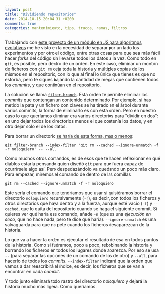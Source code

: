 ```yaml
---
layout: post
title: "Dividiendo repositorios"
date: 2014-10-15 20:04:31 +0200
comments: true
categories: mantenimiento, tips, trucos, ramas, filtros
---
```


Trabajando con
[este proyecto de un módulo en JS para algoritmos evolutivos](http://github.com/JJ/nodeo)
me he visto en la necesidad de separar por un lado los experimentos y
por otro el código, entre otras cosas para que sea más fácil hacer
*forks* del código sin llevarse todos los datos a la vez. Como todo en
`git`, es posible, pero dentro de un orden. En este caso, eliminar un
montón de ficheros con `git rm` deja toda la historia y múltiples
copias de los mismos en el repositorio, con lo que al final lo único
que tienes es que no estorba, pero te sigues bajando la cantidad de
megas que contienen todos los *commits*, y que continúan en el
repositorio.

La solución se llama
[`filter-branch`](http://git-scm.com/docs/git-filter-branch). Esta
orden te permite eliminar los *commits* que contengan un contenido
determinado. Por ejemplo, si has metido la pata y un fichero con claves se ha
tirado en el árbol durante varios commits, la forma de eliminarlo es
con esta orden. Pero en nuestro caso lo que queríamos eliminar era
varios directorios para "dividir en dos": en uno dejar todos los
directorios menos el que contenía los datos, y en otro dejar sólo el
de los datos.

Para borrar un directorio [se haría de esta forma, más o menos](https://confluence.atlassian.com/display/BITBUCKET/Split+a+repository+in+two):
```
git filter-branch --index-filter 'git rm --cached --ignore-unmatch -f -r noloquiero' -- --all
```
Como muchos otros comandos, es de esos que te hacen reflexionar en qué
diablos estaría pensando quien diseñó `git` para que fuera capaz de
ocurrírsele algo así. Pero despedazándolo va quedando un poco más
claro. Para empezar, miremos el comando de dentro de las comillas

```
git rm --cached --ignore-unmatch -f -r noloquiero
```

Este sería el comando que tendríamos que usar si quisiéramos borrar el
directorio `noloquiero` recursivamente (`-r`), es decir, con todos los
ficheros y otros directorios que haya dentro y a la fuerza, aunque
esté vacío (`-f`) y `--cached`, que lo quita del repositorio cuando se
haga el siguiente commit. Si quieres ver qué haría ese comando, añade
`-n` (que es una *ejecución en seco*, que no hace nada, pero te dice
qué haría). `--ignore-unmatch` es una salvaguarda para que no pete
cuando los ficheros desaparezcan de la historia. 

Lo que va a hacer la orden es ejecutar el resultado de esa en todos
puntos de la historia. Como si fuéramos, poco a poco, rebobinando la
historia y borrando los ficheros en todos los lugares donde
aparezca. Por eso se usa `--` (para separar las opciones de un comando
de los de otro) y `--all`, para hacerlo de todos los
*commits*. `--index-filter` indicará que la orden que vamos a dar
reescribirá el índice, es decir, los ficheros que se van a encontrar
en cada *commit*.

Y todo junto eliminará todo rastro del directorio *noloquiero* y
dejará la historia mucho más ligera. Como queríamos.

